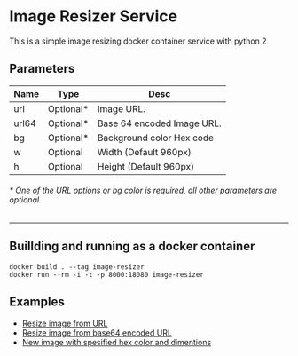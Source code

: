 # Image Resizer Service

This is a simple image resizing docker container service with python 2

## Parameters

| Name  | Type | Desc |
| ------------ | ------------  |------------ |
| url  |    Optional* | Image URL.  |
| url64  |    Optional* | Base 64 encoded Image URL.  |
| bg  |    Optional*  | Background color Hex code  |
| w  |    Optional  | Width (Default 960px)  |
| h  |    Optional  | Height (Default 960px)  |

###### * One of the URL options or bg color is required, all other parameters are optional.

------------

## Buillding and running as a docker container

```
docker build . --tag image-resizer
docker run --rm -i -t -p 8000:18080 image-resizer
```

## Examples

- [Resize image from URL](https://img.algoritmik.net/?url=https://www.algoritmik.net/images/algoritmik-ofis.jpg&w=250) 
- [Resize image from base64 encoded URL](https://img.algoritmik.net/?url64=aHR0cHM6Ly93d3cuYWxnb3JpdG1pay5uZXQvaW1hZ2VzL2FsZ29yaXRtaWstb2Zpcy5qcGc=&w=250) 
- [New image with spesified hex color and dimentions ](https://img.algoritmik.net/?bg=27bdbe&w=250&h=150) 